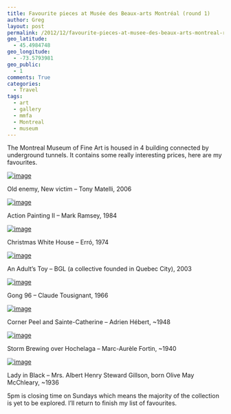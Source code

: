 ```yaml
---
title: Favourite pieces at Musée des Beaux-arts Montréal (round 1)
author: Greg
layout: post
permalink: /2012/12/favourite-pieces-at-musee-des-beaux-arts-montreal-round-1/
geo_latitude:
  - 45.4984748
geo_longitude:
  - -73.5793981
geo_public:
  - 1
comments: True
categories:
  - Travel
tags:
  - art
  - gallery
  - mmfa
  - Montreal
  - museum
---
```

The Montreal Museum of Fine Art is housed in 4 building connected by underground tunnels. It contains some really interesting prices, here are my favourites.

[<img title="IMAG0148.jpg" class="alignnone" alt="image" src="http://gregology.net/wp-content/uploads/2012/12/wpid-IMAG0148.jpg" />][1]

Old enemy, New victim &#8211; Tony Matelli, 2006

[<img title="IMAG0149.jpg" class="alignnone" alt="image" src="http://gregology.net/wp-content/uploads/2012/12/wpid-IMAG0149.jpg" />][2]

Action Painting II &#8211; Mark Ramsey, 1984

[<img title="IMAG0150.jpg" class="alignnone" alt="image" src="http://gregology.net/wp-content/uploads/2012/12/wpid-IMAG0150.jpg" />][3]

Christmas White House &#8211; Erró, 1974

[<img title="IMAG0151.jpg" class="alignnone" alt="image" src="http://gregology.net/wp-content/uploads/2012/12/wpid-IMAG0151.jpg" />][4]

An Adult&#8217;s Toy &#8211; BGL (a collective founded in Quebec City), 2003

[<img title="IMAG0152.jpg" class="alignnone" alt="image" src="http://gregology.net/wp-content/uploads/2012/12/wpid-IMAG0152.jpg" />][5]

Gong 96 &#8211; Claude Tousignant, 1966

[<img title="IMAG0153.jpg" class="alignnone" alt="image" src="http://gregology.net/wp-content/uploads/2012/12/wpid-IMAG0153.jpg" />][6]

Corner Peel and Sainte-Catherine &#8211; Adrien Hébert, ~1948

[<img title="IMAG0154.jpg" class="alignnone" alt="image" src="http://gregology.net/wp-content/uploads/2012/12/wpid-IMAG0154.jpg" />][7]

Storm Brewing over Hochelaga &#8211; Marc-Aurèle Fortin, ~1940

[<img title="IMAG0155.jpg" class="alignnone" alt="image" src="http://gregology.net/wp-content/uploads/2012/12/wpid-IMAG0155.jpg" />][8]

Lady in Black &#8211; Mrs. Albert Henry Steward Gillson, born Olive May McChleary, ~1936

5pm is closing time on Sundays which means the majority of the collection is yet to be explored. I&#8217;ll return to finish my list of favourites.

 [1]: http://gregology.net/wp-content/uploads/2012/12/wpid-IMAG0148.jpg
 [2]: http://gregology.net/wp-content/uploads/2012/12/wpid-IMAG0149.jpg
 [3]: http://gregology.net/wp-content/uploads/2012/12/wpid-IMAG0150.jpg
 [4]: http://gregology.net/wp-content/uploads/2012/12/wpid-IMAG0151.jpg
 [5]: http://gregology.net/wp-content/uploads/2012/12/wpid-IMAG0152.jpg
 [6]: http://gregology.net/wp-content/uploads/2012/12/wpid-IMAG0153.jpg
 [7]: http://gregology.net/wp-content/uploads/2012/12/wpid-IMAG0154.jpg
 [8]: http://gregology.net/wp-content/uploads/2012/12/wpid-IMAG0155.jpg